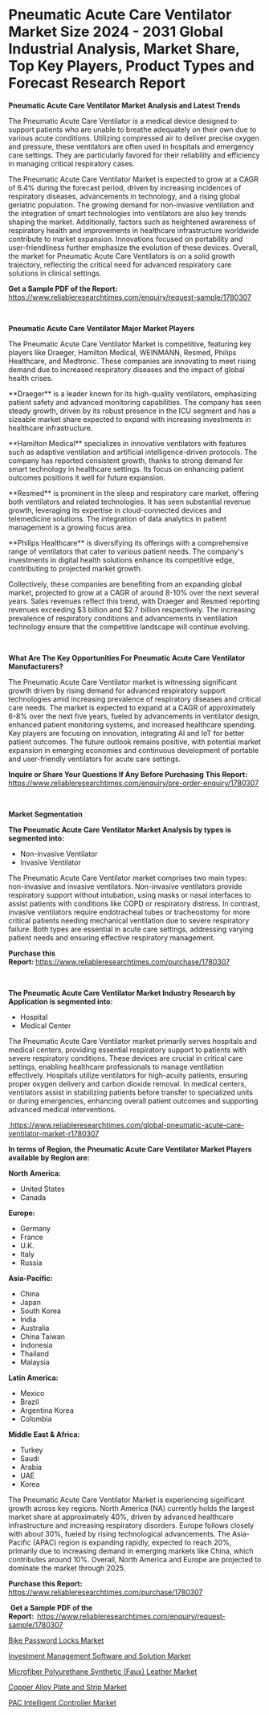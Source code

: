 <p><h1>Pneumatic Acute Care Ventilator Market Size 2024 - 2031 Global Industrial Analysis, Market Share, Top Key Players, Product Types and Forecast Research Report</h1></p><p><strong>Pneumatic Acute Care Ventilator Market Analysis and Latest Trends</strong></p>
<p><p>The Pneumatic Acute Care Ventilator is a medical device designed to support patients who are unable to breathe adequately on their own due to various acute conditions. Utilizing compressed air to deliver precise oxygen and pressure, these ventilators are often used in hospitals and emergency care settings. They are particularly favored for their reliability and efficiency in managing critical respiratory cases.</p><p>The Pneumatic Acute Care Ventilator Market is expected to grow at a CAGR of 6.4% during the forecast period, driven by increasing incidences of respiratory diseases, advancements in technology, and a rising global geriatric population. The growing demand for non-invasive ventilation and the integration of smart technologies into ventilators are also key trends shaping the market. Additionally, factors such as heightened awareness of respiratory health and improvements in healthcare infrastructure worldwide contribute to market expansion. Innovations focused on portability and user-friendliness further emphasize the evolution of these devices. Overall, the market for Pneumatic Acute Care Ventilators is on a solid growth trajectory, reflecting the critical need for advanced respiratory care solutions in clinical settings.</p></p>
<p><strong>Get a Sample PDF of the Report:&nbsp;</strong> <a href="https://www.reliableresearchtimes.com/enquiry/request-sample/1780307?utm_campaign=1454&utm_medium=2&utm_source=Github&utm_content=ia&utm_term=13102024&utm_id=pneumatic-acute-care-ventilator">https://www.reliableresearchtimes.com/enquiry/request-sample/1780307</a></p>
<p>&nbsp;</p>
<p><strong>Pneumatic Acute Care Ventilator Major Market Players</strong></p>
<p><p>The Pneumatic Acute Care Ventilator Market is competitive, featuring key players like Draeger, Hamilton Medical, WEINMANN, Resmed, Philips Healthcare, and Medtronic. These companies are innovating to meet rising demand due to increased respiratory diseases and the impact of global health crises.</p><p>**Draeger** is a leader known for its high-quality ventilators, emphasizing patient safety and advanced monitoring capabilities. The company has seen steady growth, driven by its robust presence in the ICU segment and has a sizeable market share expected to expand with increasing investments in healthcare infrastructure.</p><p>**Hamilton Medical** specializes in innovative ventilators with features such as adaptive ventilation and artificial intelligence-driven protocols. The company has reported consistent growth, thanks to strong demand for smart technology in healthcare settings. Its focus on enhancing patient outcomes positions it well for future expansion.</p><p>**Resmed** is prominent in the sleep and respiratory care market, offering both ventilators and related technologies. It has seen substantial revenue growth, leveraging its expertise in cloud-connected devices and telemedicine solutions. The integration of data analytics in patient management is a growing focus area.</p><p>**Philips Healthcare** is diversifying its offerings with a comprehensive range of ventilators that cater to various patient needs. The company's investments in digital health solutions enhance its competitive edge, contributing to projected market growth.</p><p>Collectively, these companies are benefiting from an expanding global market, projected to grow at a CAGR of around 8-10% over the next several years. Sales revenues reflect this trend, with Draeger and Resmed reporting revenues exceeding $3 billion and $2.7 billion respectively. The increasing prevalence of respiratory conditions and advancements in ventilation technology ensure that the competitive landscape will continue evolving.</p></p>
<p>&nbsp;</p>
<p><strong>What Are The Key Opportunities For Pneumatic Acute Care Ventilator Manufacturers?</strong></p>
<p><p>The Pneumatic Acute Care Ventilator market is witnessing significant growth driven by rising demand for advanced respiratory support technologies amid increasing prevalence of respiratory diseases and critical care needs. The market is expected to expand at a CAGR of approximately 6-8% over the next five years, fueled by advancements in ventilator design, enhanced patient monitoring systems, and increased healthcare spending. Key players are focusing on innovation, integrating AI and IoT for better patient outcomes. The future outlook remains positive, with potential market expansion in emerging economies and continuous development of portable and user-friendly ventilators for acute care settings.</p></p>
<p><strong>Inquire or Share Your Questions If Any Before Purchasing This Report:</strong> <a href="https://www.reliableresearchtimes.com/enquiry/pre-order-enquiry/1780307?utm_campaign=1454&utm_medium=2&utm_source=Github&utm_content=ia&utm_term=13102024&utm_id=pneumatic-acute-care-ventilator">https://www.reliableresearchtimes.com/enquiry/pre-order-enquiry/1780307</a></p>
<p>&nbsp;</p>
<p><strong>Market Segmentation</strong></p>
<p><strong>The Pneumatic Acute Care Ventilator Market Analysis by types is segmented into:</strong></p>
<p><ul><li>Non-invasive Ventilator</li><li>Invasive Ventilator</li></ul></p>
<p><p>The Pneumatic Acute Care Ventilator market comprises two main types: non-invasive and invasive ventilators. Non-invasive ventilators provide respiratory support without intubation, using masks or nasal interfaces to assist patients with conditions like COPD or respiratory distress. In contrast, invasive ventilators require endotracheal tubes or tracheostomy for more critical patients needing mechanical ventilation due to severe respiratory failure. Both types are essential in acute care settings, addressing varying patient needs and ensuring effective respiratory management.</p></p>
<p><strong>Purchase this Report:&nbsp;</strong><a href="https://www.reliableresearchtimes.com/purchase/1780307?utm_campaign=1454&utm_medium=2&utm_source=Github&utm_content=ia&utm_term=13102024&utm_id=pneumatic-acute-care-ventilator">https://www.reliableresearchtimes.com/purchase/1780307</a></p>
<p>&nbsp;</p>
<p><strong>The Pneumatic Acute Care Ventilator Market Industry Research by Application is segmented into:</strong></p>
<p><ul><li>Hospital</li><li>Medical Center</li></ul></p>
<p><p>The Pneumatic Acute Care Ventilator market primarily serves hospitals and medical centers, providing essential respiratory support to patients with severe respiratory conditions. These devices are crucial in critical care settings, enabling healthcare professionals to manage ventilation effectively. Hospitals utilize ventilators for high-acuity patients, ensuring proper oxygen delivery and carbon dioxide removal. In medical centers, ventilators assist in stabilizing patients before transfer to specialized units or during emergencies, enhancing overall patient outcomes and supporting advanced medical interventions.</p></p>
<p><a href="https://www.reliableresearchtimes.com/global-pneumatic-acute-care-ventilator-market-r1780307?utm_campaign=1454&utm_medium=2&utm_source=Github&utm_content=ia&utm_term=13102024&utm_id=pneumatic-acute-care-ventilator">&nbsp;https://www.reliableresearchtimes.com/global-pneumatic-acute-care-ventilator-market-r1780307</a></p>
<p><strong>In terms of Region, the Pneumatic Acute Care Ventilator Market Players available by Region are:</strong></p>
<p>
    <p> <strong> North America: </strong>
        <ul>
            <li>United States</li>
            <li>Canada</li>
        </ul>
        </p> 
    <p> <strong> Europe: </strong>
        <ul>
            <li>Germany</li>
            <li>France</li>
            <li>U.K.</li>
            <li>Italy</li>
            <li>Russia</li>
        </ul>
        </p> 
    <p> <strong> Asia-Pacific: </strong>
        <ul>
            <li>China</li>
            <li>Japan</li>
            <li>South Korea</li>
            <li>India</li>
            <li>Australia</li>
            <li>China Taiwan</li>
            <li>Indonesia</li>
            <li>Thailand</li>
            <li>Malaysia</li>
        </ul>
        </p> 
    <p> <strong> Latin America: </strong>
        <ul>
            <li>Mexico</li>
            <li>Brazil</li>
            <li>Argentina Korea</li>
            <li>Colombia</li>
        </ul>
        </p> 
    <p> <strong> Middle East & Africa: </strong>
        <ul>
            <li>Turkey</li>
            <li>Saudi</li>
            <li>Arabia</li>
            <li>UAE</li>
            <li>Korea</li>
        </ul>
    </p>
    </p>
<p><p>The Pneumatic Acute Care Ventilator Market is experiencing significant growth across key regions. North America (NA) currently holds the largest market share at approximately 40%, driven by advanced healthcare infrastructure and increasing respiratory disorders. Europe follows closely with about 30%, fueled by rising technological advancements. The Asia-Pacific (APAC) region is expanding rapidly, expected to reach 20%, primarily due to increasing demand in emerging markets like China, which contributes around 10%. Overall, North America and Europe are projected to dominate the market through 2025.</p></p>
<p><strong>Purchase this Report: </strong><a href="https://www.reliableresearchtimes.com/purchase/1780307?utm_campaign=1454&utm_medium=2&utm_source=Github&utm_content=ia&utm_term=13102024&utm_id=pneumatic-acute-care-ventilator">https://www.reliableresearchtimes.com/purchase/1780307</a></p>
<p>&nbsp;<strong>Get a Sample PDF of the Report:&nbsp;&nbsp;</strong><a href="https://www.reliableresearchtimes.com/enquiry/request-sample/1780307?utm_campaign=1454&utm_medium=2&utm_source=Github&utm_content=ia&utm_term=13102024&utm_id=pneumatic-acute-care-ventilator">https://www.reliableresearchtimes.com/enquiry/request-sample/1780307</a></p>
<p><strong></strong></p>
<p><p><a href="https://www.linkedin.com/pulse/navigating-global-bike-password-locks-market-from-trends-hbt5e?utm_campaign=1454&utm_medium=2&utm_source=Github&utm_content=ia&utm_term=13102024&utm_id=pneumatic-acute-care-ventilator">Bike Password Locks Market</a></p><p><a href="https://www.linkedin.com/pulse/emerging-opportunities-challenges-global-investment-management-m9mse?utm_campaign=1454&utm_medium=2&utm_source=Github&utm_content=ia&utm_term=13102024&utm_id=pneumatic-acute-care-ventilator">Investment Management Software and Solution Market</a></p><p><a href="https://www.linkedin.com/pulse/microfiber-polyurethane-synthetic-faux-leather-market-trends-insights-hmblc?utm_campaign=1454&utm_medium=2&utm_source=Github&utm_content=ia&utm_term=13102024&utm_id=pneumatic-acute-care-ventilator">Microfiber Polyurethane Synthetic (Faux) Leather Market</a></p><p><a href="https://www.linkedin.com/pulse/copper-alloy-plate-strip-industry-sector-new-technologies-market-mndyc?utm_campaign=1454&utm_medium=2&utm_source=Github&utm_content=ia&utm_term=13102024&utm_id=pneumatic-acute-care-ventilator">Copper Alloy Plate and Strip Market</a></p><p><a href="https://www.linkedin.com/pulse/global-pac-intelligent-controller-market-opportunities-8qgoc?utm_campaign=1454&utm_medium=2&utm_source=Github&utm_content=ia&utm_term=13102024&utm_id=pneumatic-acute-care-ventilator">PAC Intelligent Controller Market</a></p></p>